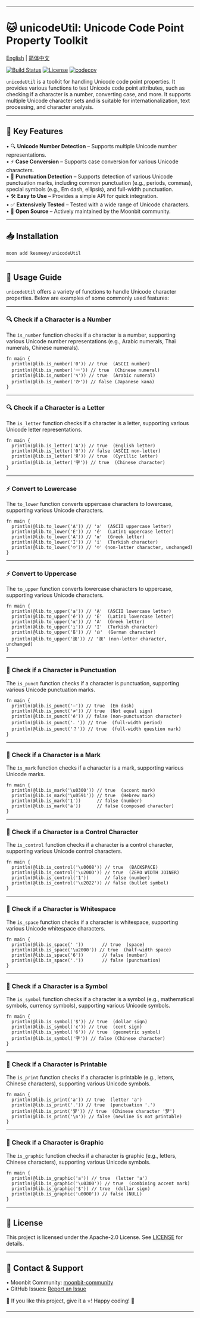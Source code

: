 
---

# 🐱 unicodeUtil: Unicode Code Point Property Toolkit

[English](https://github.com/moonbit-community/unicodeUtil/blob/master/README.md) | [简体中文](https://github.com/moonbit-community/unicodeUtil/blob/master/README_zh_CN.md)

[![Build Status](https://img.shields.io/github/actions/workflow/status/moonbit-community/unicodeUtil/ci.yml)](https://github.com/moonbit-community/unicodeUtil/actions) [![License](https://img.shields.io/github/license/moonbit-community/unicodeUtil)](LICENSE)  [![codecov](https://codecov.io/gh/moonbit-community/NyaSearch/branch/main/graph/badge.svg)](https://codecov.io/gh/moonbit-community/unicodeUtil)  

`unicodeUtil` is a toolkit for handling Unicode code point properties. It provides various functions to test Unicode code point attributes, such as checking if a character is a number, converting case, and more. It supports multiple Unicode character sets and is suitable for internationalization, text processing, and character analysis.

---

## 🚀 **Key Features**

• 🔍 **Unicode Number Detection** – Supports multiple Unicode number representations.  
• ⚡ **Case Conversion** – Supports case conversion for various Unicode characters.  
• 📍 **Punctuation Detection** – Supports detection of various Unicode punctuation marks, including common punctuation (e.g., periods, commas), special symbols (e.g., Em dash, ellipsis), and full-width punctuation.  
• 🛠 **Easy to Use** – Provides a simple API for quick integration.  
• ✅ **Extensively Tested** – Tested with a wide range of Unicode characters.  
• 🔄 **Open Source** – Actively maintained by the Moonbit community.  

---

## 📥 **Installation**

```bash
moon add kesmeey/unicodeUtil
```

---

## 🚀 **Usage Guide**

`unicodeUtil` offers a variety of functions to handle Unicode character properties. Below are examples of some commonly used features:

---

### 🔍 **Check if a Character is a Number**

The `is_number` function checks if a character is a number, supporting various Unicode number representations (e.g., Arabic numerals, Thai numerals, Chinese numerals).

```moonbit
fn main {
  println(@lib.is_number('0')) // true  (ASCII number)
  println(@lib.is_number('一')) // true  (Chinese numeral)
  println(@lib.is_number('٩')) // true  (Arabic numeral)
  println(@lib.is_number('か')) // false (Japanese kana)
}
```

---

### 🔍 **Check if a Character is a Letter**

The `is_letter` function checks if a character is a letter, supporting various Unicode letter representations.

```moonbit
fn main {
  println(@lib.is_letter('A')) // true  (English letter)
  println(@lib.is_letter('0')) // false (ASCII non-letter)
  println(@lib.is_letter('Я')) // true  (Cyrillic letter)
  println(@lib.is_letter('字')) // true  (Chinese character)
}
```

---

### ⚡ **Convert to Lowercase**

The `to_lower` function converts uppercase characters to lowercase, supporting various Unicode characters.

```moonbit
fn main {
  println(@lib.to_lower('A')) // 'a'  (ASCII uppercase letter)
  println(@lib.to_lower('É')) // 'é'  (Latin1 uppercase letter)
  println(@lib.to_lower('Α')) // 'α'  (Greek letter)
  println(@lib.to_lower('İ')) // 'i'  (Turkish character)
  println(@lib.to_lower('☺')) // '☺' (non-letter character, unchanged)
}
```

---

### ⚡ **Convert to Uppercase**

The `to_upper` function converts lowercase characters to uppercase, supporting various Unicode characters.

```moonbit
fn main {
  println(@lib.to_upper('a')) // 'A'  (ASCII lowercase letter)
  println(@lib.to_upper('é')) // 'É'  (Latin1 lowercase letter)
  println(@lib.to_upper('α')) // 'Α'  (Greek letter)
  println(@lib.to_upper('ı')) // 'I'  (Turkish character)
  println(@lib.to_upper('ß')) // 'ẞ'  (German character)
  println(@lib.to_upper('漢')) // '漢' (non-letter character, unchanged)
}
```

---

### 📍 **Check if a Character is Punctuation**

The `is_punct` function checks if a character is punctuation, supporting various Unicode punctuation marks.

```moonbit
fn main {
  println(@lib.is_punct('—')) // true  (Em dash)
  println(@lib.is_punct('≠')) // true  (Not equal sign)
  println(@lib.is_punct('é')) // false (non-punctuation character)
  println(@lib.is_punct('．')) // true  (full-width period)
  println(@lib.is_punct('？')) // true  (full-width question mark)
}
```

---

### 📍 **Check if a Character is a Mark**

The `is_mark` function checks if a character is a mark, supporting various Unicode marks.

```moonbit
fn main {
  println(@lib.is_mark('\u0300')) // true  (accent mark)
  println(@lib.is_mark('\u0591')) // true  (Hebrew mark)
  println(@lib.is_mark('1'))      // false (number)
  println(@lib.is_mark('ä'))      // false (composed character)
}
```

---

### 📍 **Check if a Character is a Control Character**

The `is_control` function checks if a character is a control character, supporting various Unicode control characters.

```moonbit
fn main {
  println(@lib.is_control('\u0008')) // true  (BACKSPACE)
  println(@lib.is_control('\u200D')) // true  (ZERO WIDTH JOINER)
  println(@lib.is_control('1'))      // false (number)
  println(@lib.is_control('\u2022')) // false (bullet symbol)
}
```

---

### 📍 **Check if a Character is Whitespace**

The `is_space` function checks if a character is whitespace, supporting various Unicode whitespace characters.

```moonbit
fn main {
  println(@lib.is_space(' '))       // true  (space)
  println(@lib.is_space('\u2000')) // true  (half-width space)
  println(@lib.is_space('6'))       // false (number)
  println(@lib.is_space('.'))       // false (punctuation)
}
```

---

### 📍 **Check if a Character is a Symbol**

The `is_symbol` function checks if a character is a symbol (e.g., mathematical symbols, currency symbols), supporting various Unicode symbols.

```moonbit
fn main {
  println(@lib.is_symbol('$')) // true  (dollar sign)
  println(@lib.is_symbol('¢')) // true  (cent sign)
  println(@lib.is_symbol('6')) // true  (geometric symbol)
  println(@lib.is_symbol('字')) // false (Chinese character)
}
```

---

### 📍 **Check if a Character is Printable**

The `is_print` function checks if a character is printable (e.g., letters, Chinese characters), supporting various Unicode symbols.

```moonbit
fn main {
  println(@lib.is_print('a')) // true  (letter 'a')
  println(@lib.is_print('.')) // true  (punctuation '.')
  println(@lib.is_print('梦')) // true  (Chinese character '梦')
  println(@lib.is_print('\n')) // false (newline is not printable)
}
```

---

### 📍 **Check if a Character is Graphic**

The `is_graphic` function checks if a character is graphic (e.g., letters, Chinese characters), supporting various Unicode symbols.

```moonbit
fn main {
  println(@lib.is_graphic('a')) // true  (letter 'a')
  println(@lib.is_graphic('\u0300')) // true  (combining accent mark)
  println(@lib.is_graphic('$')) // true  (dollar sign)
  println(@lib.is_graphic('u0000')) // false (NULL)
}
```

---

## 📜 **License**

This project is licensed under the Apache-2.0 License. See [LICENSE](https://github.com/moonbit-community/unicodeUtil/blob/main/LICENSE) for details.

---

## 📢 **Contact & Support**

• Moonbit Community: [moonbit-community](https://github.com/moonbit-community)  
• GitHub Issues: [Report an Issue](https://github.com/moonbit-community/unicodeUtil/issues)  

👋 If you like this project, give it a ⭐! Happy coding! 🚀  

---

